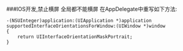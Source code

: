 ###IOS开发,禁止横屏
全局都不能横屏
在AppDelegate中重写如下方法:
	
	-(NSUInteger)application:(UIApplication *)application 		supportedInterfaceOrientationsForWindow:(UIWindow *)window
	{
    	return UIInterfaceOrientationMaskPortrait;
	}